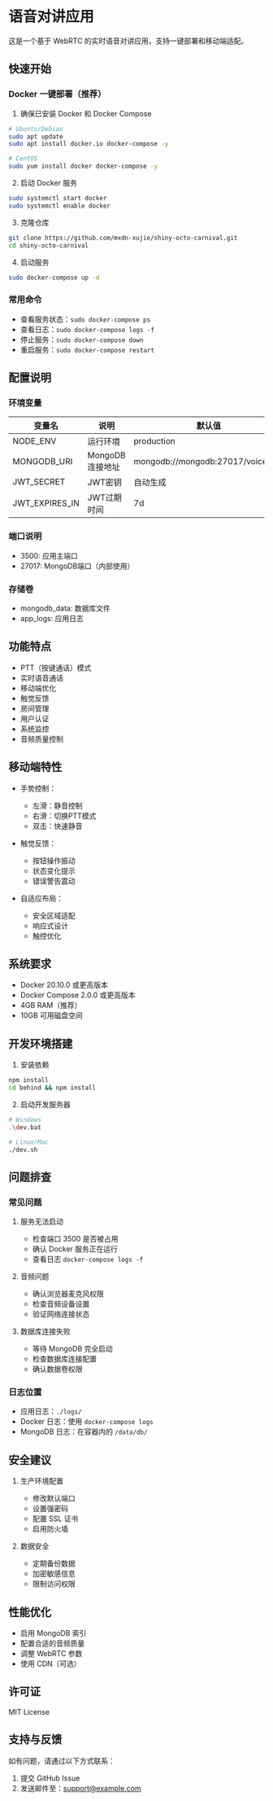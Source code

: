 # 语音对讲应用

这是一个基于 WebRTC 的实时语音对讲应用，支持一键部署和移动端适配。

## 快速开始

### Docker 一键部署（推荐）

1. 确保已安装 Docker 和 Docker Compose
```bash
# Ubuntu/Debian
sudo apt update
sudo apt install docker.io docker-compose -y

# CentOS
sudo yum install docker docker-compose -y
```

2. 启动 Docker 服务
```bash
sudo systemctl start docker
sudo systemctl enable docker
```

3. 克隆仓库
```bash
git clone https://github.com/mxdn-xujie/shiny-octo-carnival.git
cd shiny-octo-carnival
```

4. 启动服务
```bash
sudo docker-compose up -d
```

### 常用命令

- 查看服务状态：`sudo docker-compose ps`
- 查看日志：`sudo docker-compose logs -f`
- 停止服务：`sudo docker-compose down`
- 重启服务：`sudo docker-compose restart`

## 配置说明

### 环境变量

| 变量名 | 说明 | 默认值 |
|--------|------|---------|
| NODE_ENV | 运行环境 | production |
| MONGODB_URI | MongoDB连接地址 | mongodb://mongodb:27017/voicechat |
| JWT_SECRET | JWT密钥 | 自动生成 |
| JWT_EXPIRES_IN | JWT过期时间 | 7d |

### 端口说明

- 3500: 应用主端口
- 27017: MongoDB端口（内部使用）

### 存储卷

- mongodb_data: 数据库文件
- app_logs: 应用日志

## 功能特点

- PTT（按键通话）模式
- 实时语音通话
- 移动端优化
- 触觉反馈
- 房间管理
- 用户认证
- 系统监控
- 音频质量控制

## 移动端特性

- 手势控制：
  - 左滑：静音控制
  - 右滑：切换PTT模式
  - 双击：快速静音

- 触觉反馈：
  - 按钮操作振动
  - 状态变化提示
  - 错误警告震动

- 自适应布局：
  - 安全区域适配
  - 响应式设计
  - 触控优化

## 系统要求

- Docker 20.10.0 或更高版本
- Docker Compose 2.0.0 或更高版本
- 4GB RAM（推荐）
- 10GB 可用磁盘空间

## 开发环境搭建

1. 安装依赖
```bash
npm install
cd behind && npm install
```

2. 启动开发服务器
```bash
# Windows
.\dev.bat

# Linux/Mac
./dev.sh
```

## 问题排查

### 常见问题

1. 服务无法启动
   - 检查端口 3500 是否被占用
   - 确认 Docker 服务正在运行
   - 查看日志 `docker-compose logs -f`

2. 音频问题
   - 确认浏览器麦克风权限
   - 检查音频设备设置
   - 验证网络连接状态

3. 数据库连接失败
   - 等待 MongoDB 完全启动
   - 检查数据库连接配置
   - 确认数据卷权限

### 日志位置

- 应用日志：`./logs/`
- Docker 日志：使用 `docker-compose logs`
- MongoDB 日志：在容器内的 `/data/db/`

## 安全建议

1. 生产环境配置
   - 修改默认端口
   - 设置强密码
   - 配置 SSL 证书
   - 启用防火墙

2. 数据安全
   - 定期备份数据
   - 加密敏感信息
   - 限制访问权限

## 性能优化

- 启用 MongoDB 索引
- 配置合适的音频质量
- 调整 WebRTC 参数
- 使用 CDN（可选）

## 许可证

MIT License

## 支持与反馈

如有问题，请通过以下方式联系：

1. 提交 GitHub Issue
2. 发送邮件至：support@example.com
